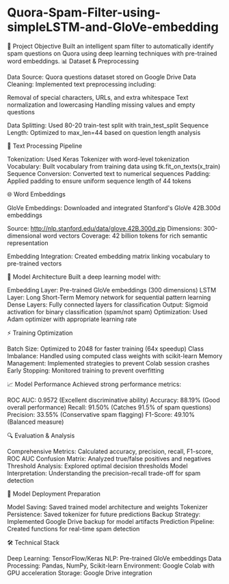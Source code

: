 # Quora-Spam-Filter-using-simpleLSTM-and-GloVe-embedding
🎯 Project Objective
Built an intelligent spam filter to automatically identify spam questions on Quora using deep learning techniques with pre-trained word embeddings.
📊 Dataset & Preprocessing

Data Source: Quora questions dataset stored on Google Drive
Data Cleaning: Implemented text preprocessing including:

Removal of special characters, URLs, and extra whitespace
Text normalization and lowercasing
Handling missing values and empty questions


Data Splitting: Used 80-20 train-test split with train_test_split
Sequence Length: Optimized to max_len=44 based on question length analysis

🔧 Text Processing Pipeline

Tokenization: Used Keras Tokenizer with word-level tokenization
Vocabulary: Built vocabulary from training data using tk.fit_on_texts(x_train)
Sequence Conversion: Converted text to numerical sequences
Padding: Applied padding to ensure uniform sequence length of 44 tokens

🌐 Word Embeddings

GloVe Embeddings: Downloaded and integrated Stanford's GloVe 42B.300d embeddings

Source: http://nlp.stanford.edu/data/glove.42B.300d.zip
Dimensions: 300-dimensional word vectors
Coverage: 42 billion tokens for rich semantic representation


Embedding Integration: Created embedding matrix linking vocabulary to pre-trained vectors

🧠 Model Architecture
Built a deep learning model with:

Embedding Layer: Pre-trained GloVe embeddings (300 dimensions)
LSTM Layer: Long Short-Term Memory network for sequential pattern learning
Dense Layers: Fully connected layers for classification
Output: Sigmoid activation for binary classification (spam/not spam)
Optimization: Used Adam optimizer with appropriate learning rate

⚡ Training Optimization

Batch Size: Optimized to 2048 for faster training (64x speedup)
Class Imbalance: Handled using computed class weights with scikit-learn
Memory Management: Implemented strategies to prevent Colab session crashes
Early Stopping: Monitored training to prevent overfitting

📈 Model Performance
Achieved strong performance metrics:

 ROC AUC: 0.9572 (Excellent discriminative ability) 
 Accuracy: 88.19% (Good overall performance)
 Recall: 91.50% (Catches 91.5% of spam questions)
 Precision: 33.55% (Conservative spam flagging)
 F1-Score: 49.10% (Balanced measure)

🔍 Evaluation & Analysis

Comprehensive Metrics: Calculated accuracy, precision, recall, F1-score, ROC AUC
Confusion Matrix: Analyzed true/false positives and negatives
Threshold Analysis: Explored optimal decision thresholds
Model Interpretation: Understanding the precision-recall trade-off for spam detection

💾 Model Deployment Preparation

Model Saving: Saved trained model architecture and weights
Tokenizer Persistence: Saved tokenizer for future predictions
Backup Strategy: Implemented Google Drive backup for model artifacts
Prediction Pipeline: Created functions for real-time spam detection

🛠 Technical Stack

Deep Learning: TensorFlow/Keras
NLP: Pre-trained GloVe embeddings
Data Processing: Pandas, NumPy, Scikit-learn
Environment: Google Colab with GPU acceleration
Storage: Google Drive integration
